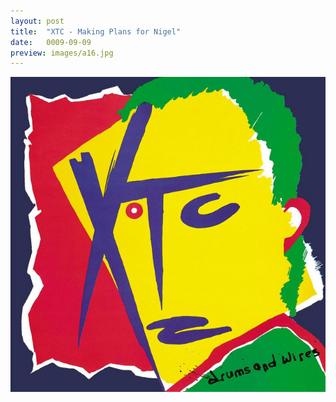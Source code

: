 ```yaml
---
layout: post
title:  "XTC - Making Plans for Nigel"
date:   0009-09-09
preview: images/a16.jpg
---
```


![XTC - Drums And Wires](/images/a16.jpg)
